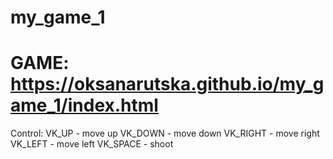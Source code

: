 # my_game_1

# GAME: https://oksanarutska.github.io/my_game_1/index.html
Control:
        VK_UP - move up
        VK_DOWN - move down
        VK_RIGHT - move right
        VK_LEFT - move left
        VK_SPACE - shoot
